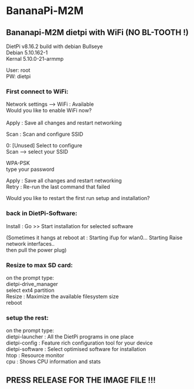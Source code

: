 # BananaPi-M2M
## Bananapi-M2M dietpi with WiFi (NO BL-TOOTH !)

DietPi v8.16.2 build with debian Bullseye  
Debian 5.10.162-1  
Kernal 5.10.0-21-armmp  

User: root  
PW: dietpi

### First connect to WiFi:  

Network settings --> WiFi : Available  
Would you like to enable WiFi now?  
<Ok>  
Apply : Save all changes and restart networking  
  
Scan : Scan and configure SSID  

0: [Unused] Select to configure  
Scan	--> select your SSID  

WPA-PSK  
type your password  
<Done>  

Apply : Save all changes and restart networking  
Retry               : Re-run the last command that failed  
  
 Would you like to restart the first run setup and installation?  
<Ok>  

### back in DietPi-Software:  

Install            : Go >> Start installation for selected software  

(Sometimes it hangs at reboot at   :   Starting ifup for wlan0...
         Starting Raise network interfaces..  
then pull the power plug)
  
### Resize to max SD card:   

on the prompt type:  
dietpi-drive_manager  
select ext4 partition  
Resize          : Maximize the available filesystem size  
reboot  

### setup the rest:  
on the prompt type:  
dietpi-launcher : All the DietPi programs in one place  
dietpi-config   : Feature rich configuration tool for your device  
dietpi-software : Select optimised software for installation  
htop            : Resource monitor  
cpu             : Shows CPU information and stats  


## PRESS RELEASE FOR THE IMAGE FILE !!!
  
 

  
